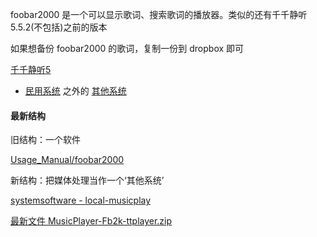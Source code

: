 
foobar2000 是一个可以显示歌词、搜索歌词的播放器。类似的还有千千静听5.5.2(不包括)之前的版本

如果想备份 foobar2000 的歌词，复制一份到 dropbox 即可

[千千静听5](https://tieba.baidu.com/p/2467145631)

- [民用系统](https://github.com/7900ms/00nottheater_deserted/tree/master/small) 之外的 [其他系统](https://github.com/7900ms/000nottheater_deserted_systemsoftware/tree/master/local-musicplay)


#### 最新结构

旧结构：一个软件

[Usage_Manual/foobar2000](https://github.com/7900ms/00nottheater_deserted/tree/master/Usage_Manual/foobar2000)

新结构：把媒体处理当作一个‘其他系统’

[systemsoftware - local-musicplay](https://github.com/7900ms/000nottheater_deserted_systemsoftware/tree/master/local-musicplay)

[最新文件 MusicPlayer-Fb2k-ttplayer.zip](https://github.com/7900ms/000nottheater_deserted_systemsoftware/tree/master/Usage_Manual/foobar2000)
